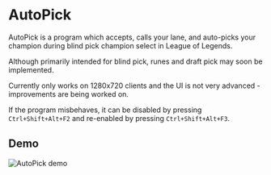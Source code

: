 # AutoPick
AutoPick is a program which accepts, calls your lane, and auto-picks your champion during blind pick champion select in League of Legends.

Although primarily intended for blind pick, runes and draft pick may soon be implemented.

Currently only works on 1280x720 clients and the UI is not very advanced - improvements are being worked on.

If the program misbehaves, it can be disabled by pressing `Ctrl+Shift+Alt+F2` and re-enabled by pressing `Ctrl+Shift+Alt+F3`.

## Demo
![AutoPick demo](demo.gif)
